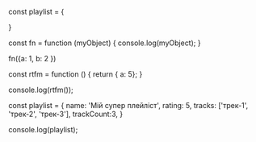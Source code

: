 <!-- Object -->
<!-- Масиви використовуємо для того щоб зберігати колекцію чогось, а Об'єкти - згрупурувати характеристики однієї сущності-->

<!-- Ключ властивості завжди рядок -->

const playlist = {
<!-- {} - літерал об'єкт
[] - літерал масив -->
}

<!-- Об'єкти можуть існувати тільки справа від дорівнює -->

<!-- 3 випадки, коли дужки є латералом об'єкта:
1) Коли літерал записується у змінну 
2) При передачі функції -->

const fn = function (myObject) {
    console.log(myObject);
}

fn({a: 1, b: 2 })

<!-- 3) Коли щось повертаємо із фуекції -->
const rtfm = function () {
    return { a: 5};
}

console.log(rtfm());

<!-- Об'єкт - це теж саме значення -->

const playlist = {
    name: 'Мій супер плейліст',
    rating: 5,
    tracks: ['трек-1', 'трек-2', 'трек-3'],
    trackCount:3,
}

console.log(playlist);

<!-- Два масива, олнакові візуально - різні!!! тому що порівнюються по силці, мають різну адресу, місце в памяті. Те ж саме стосується і обєкту. Присвоєння не відрізняється від масиву -->